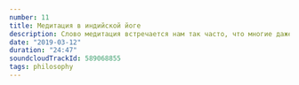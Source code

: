 ```yaml
---
number: 11
title: Медитация в индийской йоге
description: Слово медитация встречается нам так часто, что многие даже не задумываются, что имеется в виду. И в этом выпуске мы поговорим, что же такое медитация с точки зрения индийской йоги.
date: "2019-03-12"
duration: "24:47"
soundcloudTrackId: 589068855
tags: philosophy
---
```

